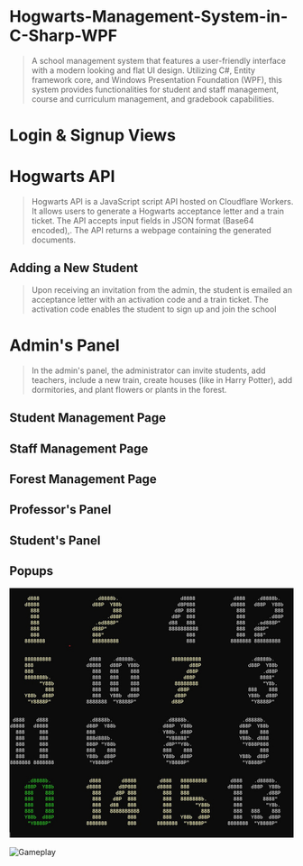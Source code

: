 # Hogwarts-Management-System-in-C-Sharp-WPF
> A school management system that features a user-friendly interface with a modern looking and flat UI design. Utilizing C#, Entity framework core, and Windows Presentation Foundation (WPF), this system provides functionalities for student and staff management, course and curriculum management, and gradebook capabilities.

# Login & Signup Views

# Hogwarts API
> Hogwarts API is a JavaScript script API hosted on Cloudflare Workers. It allows users to generate a Hogwarts acceptance letter and a train ticket. The API accepts input fields in JSON format (Base64 encoded),. The API returns a webpage containing the generated documents.

## Adding a New Student
> Upon receiving an invitation from the admin, the student is emailed an acceptance letter with an activation code and a train ticket. The activation code enables the student to sign up and join the school

# Admin's Panel
> In the admin's panel, the administrator can invite students, add teachers, include a new train, create houses (like in Harry Potter), add dormitories, and plant flowers or plants in the forest.

## Student Management Page

## Staff Management Page

## Forest Management Page

## Professor's Panel

## Student's Panel

## Popups


<p align="center">
  <img src="https://github.com/Miaad2004/Sliding-Puzzle/blob/main/screenshots/title.jpg" />
</p>

![Gameplay](https://github.com/Miaad2004/Sliding-Puzzle/blob/main/screenshots/gameplay.gif)

